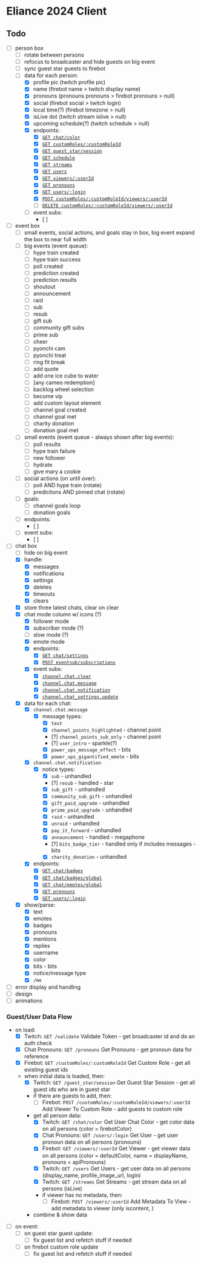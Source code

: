 # Eliance 2024 Client

## Todo

- [ ] person box
  - [ ] rotate between persons
  - [ ] refocus to broadcaster and hide guests on big event
  - [ ] sync guest star guests to firebot
  - [ ] data for each person:
    - [x] profile pic (twitch profile pic)
    - [x] name (firebot name > twitch display name)
    - [x] pronouns (pronouns pronouns > firebot pronouns > null)
    - [x] social (firebot social > twitch login)
    - [x] local time(?) (firebot timezone > null)
    - [x] isLive dot (twitch stream islive > null)
    - [x] upcoming schedule(?) (twitch schedule > null)
    - [x] endpoints:
      - [x] [`GET chat/color`](https://dev.twitch.tv/docs/api/reference/#get-user-chat-color)
      - [x] [`GET customRoles/:customRoleId`](https://github.com/crowbartools/Firebot/blob/v5.63.0-beta3/src/server/api/v1/v1Router.js)
      - [x] [`GET guest_star/session`](https://dev.twitch.tv/docs/api/reference/#get-guest-star-session)
      - [x] [`GET schedule`](https://dev.twitch.tv/docs/api/reference/#get-channel-stream-schedule)
      - [x] [`GET streams`](https://dev.twitch.tv/docs/api/reference/#get-streams)
      - [x] [`GET users`](https://dev.twitch.tv/docs/api/reference/#get-users)
      - [x] [`GET viewers/:userId`](https://github.com/crowbartools/Firebot/blob/v5.63.0-beta3/src/server/api/v1/v1Router.js)
      - [x] [`GET pronouns`](https://pronouns.alejo.io/api/pronouns)
      - [x] [`GET users/:login`](https://pronouns.alejo.io/api/users/eliasthompson)
      - [x] [`POST customRoles/:customRoleId/viewers/:userId`](https://github.com/crowbartools/Firebot/blob/v5.63.0-beta3/src/server/api/v1/v1Router.js)
      - [ ] [`DELETE customRoles/:customRoleId/viewers/:userId`](https://github.com/crowbartools/Firebot/blob/v5.63.0-beta3/src/server/api/v1/v1Router.js)
    - [ ] event subs:
      - [ ]
- [ ] event box
  - [ ] small events, social actions, and goals stay in box, big event expand the box to near full width
  - [ ] big events (event queue):
    - [ ] hype train created
    - [ ] hype train success
    - [ ] poll created
    - [ ] prediction created
    - [ ] prediction results
    - [ ] shoutout
    - [ ] announcement
    - [ ] raid
    - [ ] sub
    - [ ] resub
    - [ ] gift sub
    - [ ] community gift subs
    - [ ] prime sub
    - [ ] cheer
    - [ ] pyonchi cam
    - [ ] pyonchi treat
    - [ ] ring fit break
    - [ ] add quote
    - [ ] add one ice cube to water
    - [ ] [any cameo redemption]
    - [ ] backlog wheel selection
    - [ ] become vip
    - [ ] add custom layout element
    - [ ] channel goal created
    - [ ] channel goal met
    - [ ] charity donation
    - [ ] donation goal met
  - [ ] small events (event queue - always shown after big events):
    - [ ] poll results
    - [ ] hype train failure
    - [ ] new follower
    - [ ] hydrate
    - [ ] give mary a cookie
  - [ ] social actions (on until over):
    - [ ] poll AND hype train (rotate)
    - [ ] predicitons AND pinned chat (rotate)
  - [ ] goals:
    - [ ] channel goals loop
    - [ ] donation goals
  - [ ] endpoints:
    - [ ]
  - [ ] event subs:
    - [ ]
- [ ] chat box
  - [ ] hide on big event
  - [x] handle:
    - [x] messages
    - [x] notifications
    - [x] settings
    - [x] deletes
    - [x] timeouts
    - [x] clears
  - [x] store three latest chats, clear on clear
  - [x] chat mode column w/ icons (?)
    - [x] follower mode
    - [x] subscriber mode (?)
    - [ ] slow mode (?)
    - [x] emote mode
    - [x] endpoints:
      - [x] [`GET chat/settings`](https://dev.twitch.tv/docs/api/reference/#get-chat-settings)
      - [x] [`POST eventsub/subscriptions`](https://dev.twitch.tv/docs/api/reference/#create-eventsub-subscription)
    - [x] event subs:
      - [x] [`channel.chat.clear`](https://dev.twitch.tv/docs/eventsub/eventsub-subscription-types/#channelchatclear)
      - [x] [`channel.chat.message`](https://dev.twitch.tv/docs/eventsub/eventsub-subscription-types/#channelchatmessage)
      - [x] [`channel.chat.notification`](https://dev.twitch.tv/docs/eventsub/eventsub-subscription-types/#channelchatnotification)
      - [x] [`channel.chat_settings.update`](https://dev.twitch.tv/docs/eventsub/eventsub-subscription-types/#channelchat_settingsupdate)
  - [x] data for each chat:
    - [x] `channel.chat.message`
      - [x] message types:
        - [x] `text`
        - [x] `channel_points_highlighted` - channel point
        - [?] `channel_points_sub_only` - channel point
        - [?] `user_intro` - sparkle(?)
        - [x] `power_ups_message_effect` - bits
        - [x] `power_ups_gigantified_emote` - bits
    - [x] `channel.chat.notification`
      - [x] notice types:
        - [x] `sub` - unhandled
        - [?] `resub` - handled - star
        - [x] `sub_gift` - unhandled
        - [x] `community_sub_gift` - unhandled
        - [x] `gift_paid_upgrade` - unhandled
        - [x] `prime_paid_upgrade` - unhandled
        - [x] `raid` - unhandled
        - [x] `unraid` - unhandled
        - [x] `pay_it_forward` - unhandled
        - [x] `announcement` - handled - megaphone
        - [?] `bits_badge_tier` - handled only if includes messages - bits
        - [x] `charity_donation` - unhandled
    - [x] endpoints:
      - [x] [`GET chat/badges`](https://dev.twitch.tv/docs/api/reference/#get-channel-chat-badges)
      - [x] [`GET chat/badges/global`](https://dev.twitch.tv/docs/api/reference/#get-global-chat-badges)
      - [x] [`GET chat/emotes/global`](https://dev.twitch.tv/docs/api/reference/#get-global-emotes)
      - [x] [`GET pronouns`](https://pronouns.alejo.io/api/pronouns)
      - [x] [`GET users/:login`](https://pronouns.alejo.io/api/users/eliasthompson)
  - [x] show/parse:
    - [x] text
    - [x] emotes
    - [x] badges
    - [x] pronouns
    - [x] mentions
    - [x] replies
    - [x] username
    - [x] color
    - [x] bits - bits
    - [x] notice/message type
    - [x] `/me`
- [ ] error display and handling
- [ ] design
- [ ] animations

### Guest/User Data Flow

- on load:
  - [x] Twitch: `GET /validate` Validate Token - get broadcaster id and do an auth check
  - [x] Chat Pronouns: `GET /pronouns` Get Pronouns - get pronoun data for reference
  - [x] Firebot: `GET /customRoles/:customRoleId` Get Custom Role - get all existing guest ids
  - when initial data is loaded, then:
    - [x] Twitch: `GET /guest_star/session` Get Guest Star Session - get all guest ids who are in guest star
    - if there are guests to add, then:
      - [ ] Firebot: `POST /customRoles/:customRoleId/viewers/:userId` Add Viewer To Custom Role - add guests to custom role
    - get all person data:
      - [x] Twitch: `GET /chat/color` Get User Chat Color - get color data on all persons (color = firebotColor)
      - [x] Chat Pronouns: `GET /users/:login` Get User - get user pronoun data on all persons (pronouns)
      - [x] Firebot: `GET /viewers/:userId` Get Viewer - get viewer data on all persons (color = defaultColor, name = displayName, pronouns = apiPronouns)
      - [x] Twitch: `GET /users` Get Users - get user data on all persons (display_name, profile_image_url, login)
      - [x] Twitch: `GET /streams` Get Streams - get stream data on all persons (isLive)
      - if viewer has no metadata, then:
        - [ ] Firebot: `POST /viewers/:userId` Add Metadata To View - add metadata to viewer (only iscontent, )
    - combine & show data
- [ ] on event:
  - [ ] on guest star guest update:
    - [ ] fix guest list and refetch stuff if needed
  - [ ] on firebot custom role update
    - [ ] fix guest list and refetch stuff if needed

